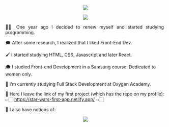 
<p align="center"> <img src='https://user-images.githubusercontent.com/75947904/165155705-2bf86710-fc7c-41cd-a81e-f05c56604e1d.png' /> </p>

<p align="center"> <img src="https://user-images.githubusercontent.com/75947904/184090388-5ce01375-df1f-4cbd-a5f9-91db2a32e63b.png"/></p>


<p align="justify">
👶🏻 One year ago I decided to renew myself and started studying programming.

🗯️ After some research, I realized that I liked Front-End Dev. 

🖌️ I started studying HTML, CSS, Javascript and later React.
  
🎓 I studied Front-end Development in a Samsung course. Dedicated to women only.

📝 I'm currently studying Full Stack Development at Oxygen Academy.

📌 Here I leave the link of my first project (which has the repo on my profile): 👉🏻 https://star-wars-first-app.netlify.app/ 👈🏻 
  
🔎 I also have notions of:  
</p>

<p align="center"> <img src="https://user-images.githubusercontent.com/75947904/184091214-fc09828f-2d43-4804-902e-68cc68a62cde.png"/></p>


